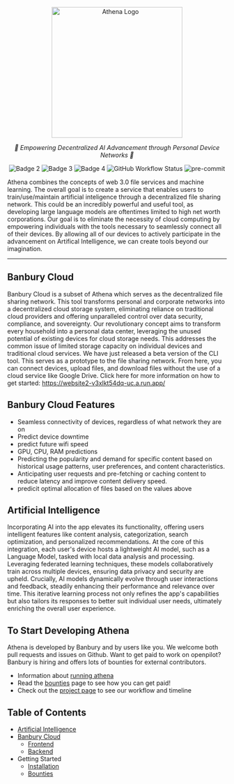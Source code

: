 <p align="center">
  <img src="https://github.com/mmills6060/Athena/blob/5c5af257a4f03597422a419f5a06e56f1940e7db/3yk0j06n.png" height="300" alt="Athena Logo"/>
</p>
<p align="center">  
  <em>🤖 Empowering Decentralized AI Advancement through Personal Device Networks 🤖  </em>
</p>
<p align="center">
  <img src="https://img.shields.io/github/downloads/mmills6060/Athena/total" alt="Badge 2">
  <img src="https://img.shields.io/github/repo-size/mmills6060/Athena" alt="Badge 3">
  <img src="https://img.shields.io/github/last-commit/mmills6060/Athena" alt="Badge 4">
  <img src="https://img.shields.io/github/actions/workflow/status/TheAlgorithms/Python/build.yml?branch=master&label=CI&logo=github&style=flat-square" alt="GitHub Workflow Status">
   <img src="https://img.shields.io/badge/pre--commit-enabled-brightgreen?logo=pre-commit&logoColor=white&style=flat-square" alt="pre-commit">
</p>
</p>

Athena combines the concepts of web 3.0 file services and machine learning. The overall goal is to create a service that enables users to train/use/maintain artificial inteligence through a decentralized file sharing network. This could be an incredibly powerful and useful tool, as developing large language models are oftentimes limited to high net worth corporations. Our goal is to eliminate the necessity of cloud computing by empowering individuals with the tools necessary to seamlessly connect all of their devices. By allowing all of our devices to actively participate in the advancement on Artifical Intelligence, we can create tools beyond our imagination.

---

## Banbury Cloud

Banbury Cloud is a subset of Athena which serves as the decentralized file sharing network. This tool transforms personal and corporate networks into a decentralized cloud storage system, eliminating reliance on traditional cloud providers and offering unparalleled control over data security, compliance, and sovereignty. Our revolutionary concept aims to transform every household into a personal data center, leveraging the unused potential of existing devices for cloud storage needs. This addresses the common issue of limited storage capacity on individual devices and traditional cloud services. We have just released a beta version of the CLI tool. This serves as a prototype to the file sharing network. From here, you can connect devices, upload files, and download files without the use of a cloud service like Google Drive. Click here for more information on how to get started: https://website2-v3xlkt54dq-uc.a.run.app/

## Banbury Cloud Features

* Seamless connectivity of devices, regardless of what network they are on
* Predict device downtime
* predict future wifi speed
* GPU, CPU, RAM predictions
* Predicting the popularity and demand for specific content based on historical usage patterns, user preferences, and content characteristics.
* Anticipating user requests and pre-fetching or caching content to reduce latency and improve content delivery speed.
* predicit optimal allocation of files based on the values above

## Artificial Intelligence

Incorporating AI into the app elevates its functionality, offering users intelligent features like content analysis, categorization, search optimization, and personalized recommendations. At the core of this integration, each user's device hosts a lightweight AI model, such as a Language Model, tasked with local data analysis and processing. Leveraging federated learning techniques, these models collaboratively train across multiple devices, ensuring data privacy and security are upheld. Crucially, AI models dynamically evolve through user interactions and feedback, steadily enhancing their performance and relevance over time. This iterative learning process not only refines the app's capabilities but also tailors its responses to better suit individual user needs, ultimately enriching the overall user experience.

## To Start Developing Athena

Athena is developed by Banbury and by users like you. We welcome both pull requests and issues on Github. Want to get paid to work on openpilot? Banbury is hiring and offers lots of bounties for external contributors. 

  * Information about [running athena](https://github.com/Banbury-inc/Athena/blob/main/docs/getstarted.md)
  * Read the [bounties](https://github.com/Banbury-inc/Athena/blob/main/docs/bounties.md) page to see how you can get paid!
  * Check out the [project page](https://github.com/orgs/Banbury-inc/projects/2) to see our workflow and timeline


## Table of Contents
* <a href="https://github.com/Banbury-inc/Athena/blob/main/Artificial_Intelligence/readme.md"> Artificial Intelligence </a>
* <a href="https://github.com/Banbury-inc/Athena/tree/main/Banbury_Cloud"> Banbury Cloud </a>
  * <a href="https://github.com/Banbury-inc/Athena/tree/main/Banbury_Cloud/frontend"> Frontend </a>
  * <a href="https://github.com/Banbury-inc/Athena/blob/main/Banbury_Cloud/backend/readme.md"> Backend </a>
* Getting Started
  * [Installation](https://github.com/Banbury-inc/Athena/blob/main/docs/getstarted.md)
  * [Bounties](https://github.com/Banbury-inc/Athena/blob/main/docs/bounties.md) 

  






